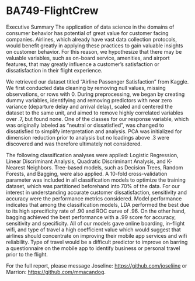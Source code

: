 # BA749-FlightCrew

Executive Summary
The application of data science in the domains of consumer behavior has potential of great value for customer facing companies. Airlines, which already have vast data collection protocols, would benefit greatly in applying these practices to gain valuable insights on customer behavior. For this reason, we hypothesize that there may be valuable variables, such as on-board service, amenities, and airport features, that may greatly influence a customer’s satisfaction or dissatisfaction in their flight experience.

We retrieved our dataset titled “Airline Passenger Satisfaction” from Kaggle. We first conducted data cleaning by removing null values, missing observations, or rows with 0. During preprocessing, we began by creating dummy variables, identifying and removing predictors with near zero variance (departure delay and arrival delay), scaled and centered the dataset to the same unit, and aimed to remove highly correlated variables over .7, but found none. One of the classes for our response variable, which was originally labeled as “neutral or dissatisfied”, was changed to dissatisfied to simplify interpretation and analysis.
PCA was initialized for dimension reduction prior to analysis but no loadings above .3 were discovered and was therefore ultimately not considered. 

The following classification analyses were applied: Logistic Regression, Linear Discriminant Analysis, Quadratic Discriminant Analysis, and K-Nearest Neighbors. Tree-based models, such as Decision Trees, Random Forests, and Bagging, were also applied. A 10-fold cross-validation parameter was included in all classification models to optimize the training dataset, which was partitioned beforehand into 70% of the data. For our interest in understanding accurate customer dissatisfaction, sensitivity and accuracy were the performance metrics considered. Model performance indicates that among the classification models, LDA performed the best due to its high sprecificity rate of .90 and ROC curve of .96. On the other hand, bagging achieved the best performance with a .99 score for accuracy, sensitivity and specificity. All of our models gave online boarding, in–flight wifi, and type of travel a high coefficient value which would suggest that airlines should concentrate on improving their mobile app services and wifi reliability. Type of travel would be a difficult predictor to improve on barring a questionnaire on the mobile app to identify business or personal travel prior to the flight.

For the full report, please message Joseline: https://github.com/joseliine or Marrion: https://github.com/mmacandog.
